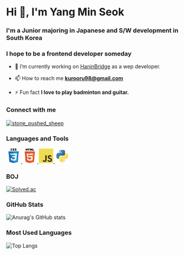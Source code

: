 <h1 align="left">Hi 👋, I'm Yang Min Seok</h1>
<h3 align="left">I'm a Junior majoring in Japanese and S/W development in South Korea</h3>
<h3 align="left">I hope to be a frontend developer someday</h3>

- 🔭 I’m currently working on [HaninBridge](https://www.haninbridge.com) as a wep developer.

- 📫 How to reach me **kurooru98@gmail.com**

- ⚡ Fun fact **I love to play badminton and guitar.**

<h3 align="left">Connect with me</h3>
<p align="left">
<a href="https://instagram.com/stone_pushed_sheep_bangkok" target="blank"><img align="center" src="https://raw.githubusercontent.com/rahuldkjain/github-profile-readme-generator/master/src/images/icons/Social/instagram.svg" alt="stone_pushed_sheep" height="30" width="40" /></a>
</p>

<h3 align="left">Languages and Tools</h3>
<p align="left"> <a href="https://www.w3schools.com/css/" target="_blank" rel="noreferrer"> <img src="https://raw.githubusercontent.com/devicons/devicon/master/icons/css3/css3-original-wordmark.svg" alt="css3" width="40" height="40"/> </a> <a href="https://www.w3.org/html/" target="_blank" rel="noreferrer"> <img src="https://raw.githubusercontent.com/devicons/devicon/master/icons/html5/html5-original-wordmark.svg" alt="html5" width="40" height="40"/> </a> <a href="https://developer.mozilla.org/en-US/docs/Web/JavaScript" target="_blank" rel="noreferrer"> <img src="https://raw.githubusercontent.com/devicons/devicon/master/icons/javascript/javascript-original.svg" alt="javascript" width="40" height="40"/> </a> <a href="https://www.python.org" target="_blank" rel="noreferrer"> <img src="https://raw.githubusercontent.com/devicons/devicon/master/icons/python/python-original.svg" alt="python" width="40" height="40"/> </a> </p>

<h3 align="left">BOJ</h3>

[![Solved.ac](http://mazassumnida.wtf/api/v2/generate_badge?boj=kurooru)](https://solved.ac/kurooru)

<h3 align="left">GitHub Stats</h3>

![Anurag's GitHub stats](https://github-readme-stats.vercel.app/api?username=Yang-Min-Seok&show_icons=true&theme=tokyonight)

<h3 align="left">Most Used Languages</h3>

![Top Langs](https://github-readme-stats.vercel.app/api/top-langs/?username=Yang-Min-Seok&layout=compact&theme=tokyonight)
